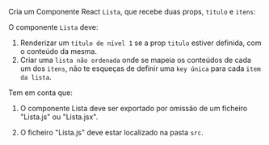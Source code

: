 Cria um Componente React `Lista`, que recebe duas props, `titulo` e `itens`:

O componente `Lista` deve:

1. Renderizar um `título de nível 1` se a prop `titulo` estiver definida, com o conteúdo da mesma.
2. Criar uma `lista não ordenada` onde se mapeia os conteúdos de cada um dos `itens`, não te esqueças de definir uma `key única` para cada `item da lista`.

Tem em conta que:

1. O componente Lista deve ser exportado por omissão de um ficheiro "Lista.js" ou "Lista.jsx".

2. O ficheiro "Lista.js" deve estar localizado na pasta `src`.